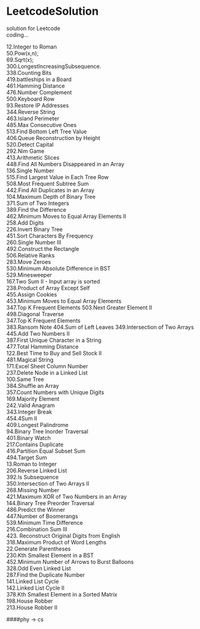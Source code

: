 # LeetcodeSolution

solution for Leetcode  
coding...

12.Integer to Roman  
50.Pow(x,n);   
69.Sqrt(x);     
300.LongestIncreasingSubsequence.  
338.Counting Bits  
419.battleships in a Board   
461.Hamming Distance     
476.Number Complement    
500.Keyboard Row   
93.Restore IP Addresses  
344.Reverse String  
463.Island Perimeter  
485.Max Consecutive Ones  
513.Find Bottom Left Tree Value       
406.Queue Reconstruction by Height  
520.Detect Capital  
292.Nim Game  
413.Arithmetic Slices  
448.Find All Numbers Disappeared in an Array  
136.Single Number  
515.Find Largest Value in Each Tree Row  
508.Most Frequent Subtree Sum  
442.Find All Duplicates in an Array  
104.Maximum Depth of Binary Tree  
371.Sum of Two Integers  
389.Find the Difference  
462.Minimum Moves to Equal Array Elements II  
258.Add Digits  
226.Invert Binary Tree  
451.Sort Characters By Frequency  
260.Single Number III   
492.Construct the Rectangle  
506.Relative Ranks  
283.Move Zeroes  
530.Minimum Absolute Difference in BST  
529.Minesweeper  
167.Two Sum II - Input array is sorted  
238.Product of Array Except Self  
455.Assign Cookies  
453.Minimum Moves to Equal Array Elements  
347.Top K Frequent Elements
503.Next Greater Element II  
498.Diagonal Traverse  
347.Top K Frequent Elements  
383.Ransom Note
404.Sum of Left Leaves
349.Intersection of Two Arrays
445.Add Two Numbers II  
387.First Unique Character in a String  
477.Total Hamming Distance  
122.Best Time to Buy and Sell Stock II  
481.Magical String  
171.Excel Sheet Column Number  
237.Delete Node in a Linked List  
100.Same Tree  
384.Shuffle an Array  
357.Count Numbers with Unique Digits  
169.Majority Element  
242.Valid Anagram  
343.Integer Break  
454.4Sum II  
409.Longest Palindrome  
94.Binary Tree Inorder Traversal  
401.Binary Watch  
217.Contains Duplicate  
416.Partition Equal Subset Sum  
494.Target Sum  
13.Roman to Integer  
206.Reverse Linked List  
392.Is Subsequence  
350.Intersection of Two Arrays II  
268.Missing Number  
421.Maximum XOR of Two Numbers in an Array  
144.Binary Tree Preorder Traversal  
486.Predict the Winner  
447.Number of Boomerangs  
539.Minimum Time Difference   
216.Combination Sum III  
423. Reconstruct Original Digits from English  
318.Maximum Product of Word Lengths  
22.Generate Parentheses  
230.Kth Smallest Element in a BST  
452.Minimum Number of Arrows to Burst Balloons  
328.Odd Even Linked List  
287.Find the Duplicate Number  
141.Linked List Cycle  
142.Linked List Cycle II  
378.Kth Smallest Element in a Sorted Matrix  
198.House Robber  
213.House Robber II



####phy -> cs
